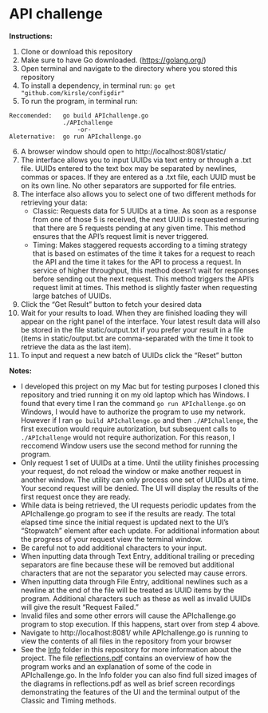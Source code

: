 # API challenge
**Instructions:**
1. Clone or download this repository
2. Make sure to have Go downloaded. (https://golang.org/)
3. Open terminal and navigate to the directory where you stored this repository
4. To install a dependency, in terminal run: ```go get "github.com/kirsle/configdir"```
5. To run the program, in terminal run:

```
Reccomended:   go build APIchallenge.go
               ./APIchallenge
                   -or-
Aleternative:  go run APIchallenge.go
```
        
6. A browser window should open to http://localhost:8081/static/
7. The interface allows you to input UUIDs via text entry or through a .txt  file. UUIDs entered to the text box may be separated by newlines, commas or spaces. If they are entered as a .txt file, each UUID must be on its own line. No other separators are supported for file entries.
8. The interface also allows you to select one of two different methods for retrieving your data: 
    - Classic: Requests data for 5 UUIDs at a time. As soon as a response from one of those 5 is received, the next UUID is requested ensuring that there are 5 requests pending at any given time. This method ensures that the API’s request limit is never triggered.
    - Timing: Makes staggered requests according to a timing strategy that is based on estimates of the time it takes for a request to reach the API and the time it takes for the API to process a request. In service of higher throughput, this method doesn’t wait for responses before sending out the next request. This method triggers the API’s request limit at times. This method is slightly faster when requesting large batches of UUIDs. 
9. Click the “Get Result” button to fetch your desired data
10. Wait for your results to load. When they are finished loading they will appear on the right panel of the interface. Your latest result data will also be stored in the file static/output.txt if you prefer your result in a file (items in static/output.txt are comma-separated with the time it took to retrieve the data as the last item).
11. To input and request a new batch of UUIDs click the “Reset” button



**Notes:**
- I developed this project on my Mac but for testing purposes I cloned this repository and tried running it on my old laptop which has Windows. I found that every time I ran the command `go run APIchallenge.go` on Windows, I would have to authorize the program to use my network. However if I ran `go build APIchallenge.go` and then `./APIchallenge`, the first execution would require autorization, but subsequent calls to `./APIchallenge` would not require authorization. For this reason, I reccomend Window users use the second method for running the program.
- Only request 1 set of UUIDs at a time. Until the utility finishes processing your request, do not reload the window or make another request in another window. The utility can only process one set of UUIDs at a time. Your second request will be denied. The UI will display the results of the first request once they are ready.
- While data is being retrieved, the UI requests periodic updates from the APIchallenge.go program to see if the results are ready. The total elapsed time since the initial request is updated next to the UI’s “Stopwatch” element after each update. For additional information about the progress of your request view the terminal window.
- Be careful not to add additional characters to your input. 
- When  inputting data through Text Entry, additional trailing or preceding separators are fine because these will be removed but additional characters that are not the separator you selected may cause errors.
- When inputting data through File Entry, additional newlines such as a newline at the end of the file will be treated as UUID items by the program. Additional characters such as these as well as invalid UUIDs will give the result “Request Failed.”
- Invalid files and some other errors will cause the APIchallenge.go program to stop execution. If this happens, start over from step 4 above.
- Navigate to http://localhost:8081/ while APIchallenge.go is running to view the contents of all files in the repository from your browser
- See the [Info](https://github.com/eli-stewart/APIchallenge/tree/master/Info) folder in this repository for more information about the project. The file [reflections.pdf](https://github.com/eli-stewart/APIchallenge/blob/master/Info/reflections.pdf) contains an overview of how the program works and an explanation of some of the code in APIchallenge.go. In the Info folder you can also find full sized images of the diagrams in reflections.pdf as well as brief screen recordings demonstrating the features of the UI and the terminal output of the Classic and Timing methods. 
